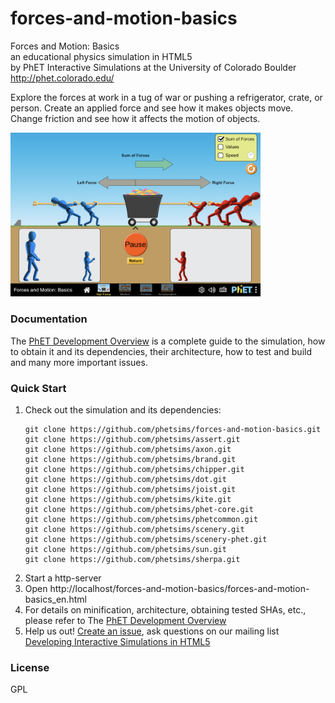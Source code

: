 forces-and-motion-basics
=============
Forces and Motion: Basics  
an educational physics simulation in HTML5  
by PhET Interactive Simulations at the University of Colorado Boulder  
http://phet.colorado.edu/

Explore the forces at work in a tug of war or pushing a refrigerator, crate, or person. Create an applied force and see how it makes objects move. Change friction and see how it affects the motion of objects.

<img src="https://raw.githubusercontent.com/phetsims/forces-and-motion-basics/master/assets/forces-and-motion-basics-screenshot.png" alt="Screenshot" style="width: 400px;"/>

### Documentation
The [PhET Development Overview](bit.ly/phet-development-overview) is a complete guide to the simulation, how to obtain it
and its dependencies, their architecture, how to test and build and many more important issues.

### Quick Start
1. Check out the simulation and its dependencies:
    ```
    git clone https://github.com/phetsims/forces-and-motion-basics.git
    git clone https://github.com/phetsims/assert.git
    git clone https://github.com/phetsims/axon.git
    git clone https://github.com/phetsims/brand.git
    git clone https://github.com/phetsims/chipper.git
    git clone https://github.com/phetsims/dot.git
    git clone https://github.com/phetsims/joist.git
    git clone https://github.com/phetsims/kite.git
    git clone https://github.com/phetsims/phet-core.git
    git clone https://github.com/phetsims/phetcommon.git
    git clone https://github.com/phetsims/scenery.git
    git clone https://github.com/phetsims/scenery-phet.git
    git clone https://github.com/phetsims/sun.git
    git clone https://github.com/phetsims/sherpa.git
    ```
2. Start a http-server
3. Open http://localhost/forces-and-motion-basics/forces-and-motion-basics_en.html
4. For details on minification, architecture, obtaining tested SHAs, etc., please refer to The [PhET Development Overview](bit.ly/phet-development-overview)
5. Help us out!  [Create an issue](https://github.com/phetsims/forces-and-motion-basics/issues/new), ask questions on our mailing list [Developing Interactive Simulations in HTML5](https://groups.google.com/forum/#!forum/developing-interactive-simulations-in-html5)

### License
GPL